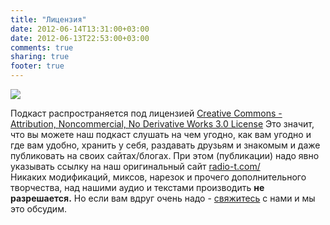 ```yaml
---
title: "Лицензия"
date: 2012-06-14T13:31:00+03:00
date: 2012-06-13T22:53:00+03:00
comments: true
sharing: true
footer: true
---
```


![](/images/by-nc-nd.png)

Подкаст распространяется под лицензией [Creative Commons - Attribution, Noncommercial, No Derivative Works 3.0 License](http://creativecommons.org/licenses/by-nc-nd/3.0/) Это значит, что вы можете наш подкаст слушать на чем угодно, как вам угодно и где вам удобно, хранить у себя, раздавать друзьям и знакомым и даже публиковать на своих сайтах/блогах. При этом (публикации) надо явно указывать ссылку на наш оригинальный сайт [radio-t.com/](http://radio-t.com)
<br />
Никаких модификаций, миксов, нарезок и прочего дополнительного творчества, над нашими аудио и текстами производить **не разрешается.** Но если вам вдруг очень надо - [свяжитесь](mailto:podcast@radio-t.com) с нами и мы это обсудим.
